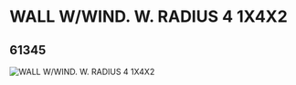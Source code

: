 # WALL W/WIND. W. RADIUS 4 1X4X2
## 61345
![WALL W/WIND. W. RADIUS 4 1X4X2](https://lc-www-live-s.legocdn.com/media/bricks/5/2/4521696.jpg)